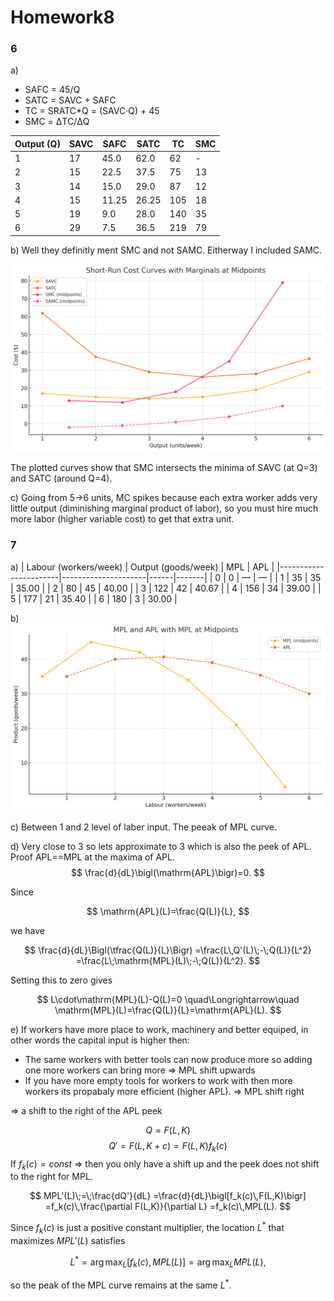# Homework8

### 6
a)
- SAFC = 45/Q
- SATC = SAVC + SAFC
- TC = SRATC*Q = (SAVC·Q) + 45
- SMC = ΔTC/ΔQ


| Output (Q) | SAVC | SAFC | SATC |  TC | SMC |
|------------|------|------|------|-----|-----|
| 1          | 17   | 45.0 | 62.0 | 62  |  -  |
| 2          | 15   | 22.5 | 37.5 | 75  | 13  |
| 3          | 14   | 15.0 | 29.0 | 87  | 12  |
| 4          | 15   | 11.25| 26.25 | 105 | 18  |
| 5          | 19   | 9.0  | 28.0 | 140 | 35  |
| 6          | 29   | 7.5  | 36.5 | 219 | 79  |


b) Well they definitly ment SMC and not SAMC. Eitherway I included SAMC.

![](assets/SR.png)

The plotted curves show that SMC intersects the minima of SAVC (at Q=3) and SATC (around Q=4).

c) Going from 5→6 units, MC spikes because each extra worker adds very little output 
(diminishing marginal product of labor), so you must hire much more labor (higher variable cost) 
to get that extra unit.


### 7
a)
| Labour (workers/week) | Output (goods/week) | MPL  | APL   |
|-----------------------|---------------------|------|-------|
| 0                     | 0                   | —    | —     |
| 1                     | 35                  | 35   | 35.00 |
| 2                     | 80                  | 45   | 40.00 |
| 3                     | 122                 | 42   | 40.67 |
| 4                     | 156                 | 34   | 39.00 |
| 5                     | 177                 | 21   | 35.40 |
| 6                     | 180                 | 3    | 30.00 |

b)
![](assets/MPL.png)

c) Between 1 and 2 level of laber input. The peeak of MPL curve.

d) Very close to 3 so lets approximate to 3 which is also the peek of APL.
Proof APL==MPL at the maxima of APL.
$$
\frac{d}{dL}\bigl(\mathrm{APL}\bigr)=0.
$$

Since

$$
\mathrm{APL}(L)=\frac{Q(L)}{L},
$$

we have

$$
\frac{d}{dL}\Bigl(\tfrac{Q(L)}{L}\Bigr)
=\frac{L\,Q'(L)\;-\;Q(L)}{L^2}
=\frac{L\;\mathrm{MPL}(L)\;-\;Q(L)}{L^2}.
$$

Setting this to zero gives

$$
L\cdot\mathrm{MPL}(L)-Q(L)=0
\quad\Longrightarrow\quad
\mathrm{MPL}(L)=\frac{Q(L)}{L}=\mathrm{APL}(L).
$$

e) If workers have more place to work, machinery and better equiped, in other words
the capital input is higher then:
- The same workers with better tools can now produce more so adding one more workers can bring more => MPL shift upwards 
- If you have more empty tools for workers to work with then more workers its propabaly more efficient (higher APL). => MPL shift right

=> a shift to the right of the APL peek 

$$Q=F(L,K)$$
$$Q'=F(L,K+c)=F(L,K)f_k(c)$$
If $f_k(c)=const$ =>  then you only have a shift  up and the peek does not shift to the right for MPL.

$$
MPL'(L)\;=\;\frac{dQ'}{dL}
=\frac{d}{dL}\bigl[f_k(c)\,F(L,K)\bigr]
=f_k(c)\,\frac{\partial F(L,K)}{\partial L}
=f_k(c)\,MPL(L).
$$

Since $f_k(c)$ is just a positive constant multiplier, the location $L^*$ that maximizes $MPL'(L)$ satisfies

$$
L^*=\arg\max_L\bigl[f_k(c),MPL(L)\bigr]
=\arg\max_LMPL(L),
$$

so the peak of the MPL curve remains at the same $L^*$.
